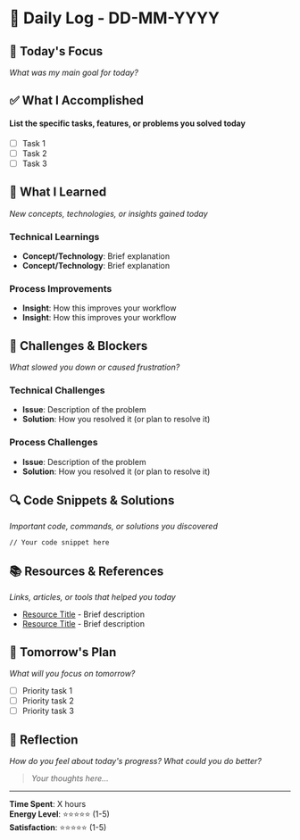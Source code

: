 # 📅 Daily Log - DD-MM-YYYY

## 🎯 Today's Focus

*What was my main goal for today?*

## ✅ What I Accomplished

#### List the specific tasks, features, or problems you solved today

- [ ] Task 1
- [ ] Task 2
- [ ] Task 3

## 🧠 What I Learned

*New concepts, technologies, or insights gained today*

### Technical Learnings

- **Concept/Technology**: Brief explanation
- **Concept/Technology**: Brief explanation

### Process Improvements

- **Insight**: How this improves your workflow
- **Insight**: How this improves your workflow

## 🚧 Challenges & Blockers

*What slowed you down or caused frustration?*

### Technical Challenges

- **Issue**: Description of the problem
- **Solution**: How you resolved it (or plan to resolve it)

### Process Challenges

- **Issue**: Description of the problem
- **Solution**: How you resolved it (or plan to resolve it)

## 🔍 Code Snippets & Solutions

*Important code, commands, or solutions you discovered*

```language
// Your code snippet here
```

## 📚 Resources & References

*Links, articles, or tools that helped you today*

- [Resource Title](URL) - Brief description
- [Resource Title](URL) - Brief description

## 🎯 Tomorrow's Plan

*What will you focus on tomorrow?*

- [ ] Priority task 1
- [ ] Priority task 2
- [ ] Priority task 3

## 💭 Reflection

*How do you feel about today's progress? What could you do better?*

> *Your thoughts here...*

---

**Time Spent**: X hours  
**Energy Level**: ⭐⭐⭐⭐⭐ (1-5)  
**Satisfaction**: ⭐⭐⭐⭐⭐ (1-5)
